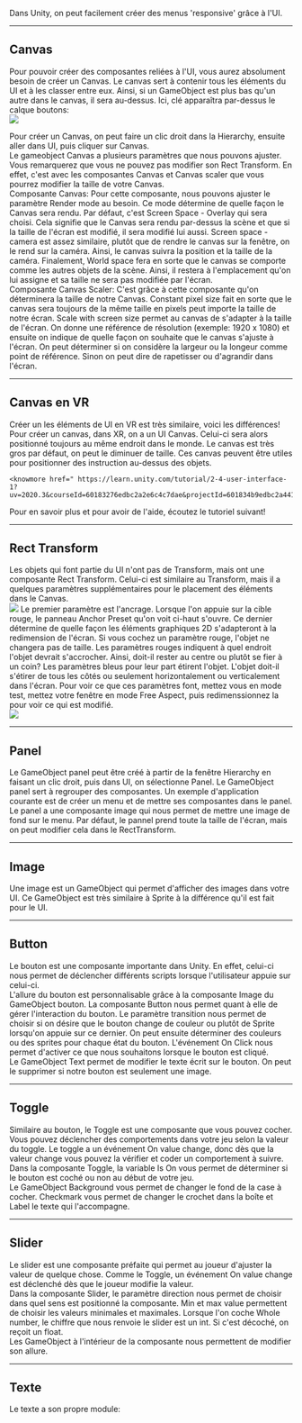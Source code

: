 

Dans Unity, on peut facilement créer des menus 'responsive' grâce à l'UI.   


***  

## Canvas
Pour pouvoir créer des composantes reliées à l'UI, vous aurez absolument besoin de créer un Canvas. Le canvas sert à contenir tous les éléments du UI et à les classer entre eux. Ainsi, si un GameObject est plus bas qu'un autre dans le canvas, il sera au-dessus. Ici, clé apparaîtra par-dessus le calque boutons:   
<img src="images/ui.jpg">
   
Pour créer un Canvas, on peut faire un clic droit dans la Hierarchy, ensuite aller dans UI, puis cliquer sur Canvas.   
Le gameobject Canvas a plusieurs paramètres que nous pouvons ajuster. Vous remarquerez que vous ne pouvez pas modifier son Rect Transform. En effet, c'est avec les composantes Canvas et Canvas scaler que vous pourrez modifier la taille de votre Canvas.   
Composante Canvas: Pour cette composante, nous pouvons ajuster le paramètre Render mode au besoin. Ce mode détermine de quelle façon le Canvas sera rendu. Par défaut, c'est Screen Space - Overlay qui sera choisi. Cela signifie que le Canvas sera rendu par-dessus la scène et que si la taille de l'écran est modifié, il sera modifié lui aussi. Screen space - camera est assez similaire, plutôt que de rendre le canvas sur la fenêtre, on le rend sur la caméra. Ainsi, le canvas suivra la position et la taille de la caméra. Finalement, World space fera en sorte que le canvas se comporte comme les autres objets de la scène. Ainsi, il restera à l'emplacement qu'on lui assigne et sa taille ne sera pas modifiée par l'écran.   
Composante Canvas Scaler: C'est grâce à cette composante qu'on déterminera la taille de notre Canvas. Constant pixel size fait en sorte que le canvas sera toujours de la même taille en pixels peut importe la taille de notre écran. Scale with screen size permet au canvas de s'adapter à la taille de l'écran. On donne une référence de résolution (exemple: 1920 x 1080) et ensuite on indique de quelle façon on souhaite que le canvas s'ajuste à l'écran. On peut déterminer si on considère la largeur ou la longeur comme point de référence. Sinon on peut dire de rapetisser ou d'agrandir dans l'écran.     


***  

## Canvas en VR
Créer un les éléments de UI en VR est très similaire, voici les différences!   
Pour créer un canvas, dans XR, on a un UI Canvas. Celui-ci sera alors positionné toujours au même endroit dans le monde. Le canvas est très gros par défaut, on peut le diminuer de taille. Ces canvas peuvent être utiles pour positionner des instruction au-dessus des objets.   

<youtube src="rR4dcvoYjOE"></youtube>

    <knowmore href=" https://learn.unity.com/tutorial/2-4-user-interface-1?uv=2020.3&courseId=60183276edbc2a2e6c4c7dae&projectId=601834b9edbc2a4418546660#">
   Pour en savoir plus et pour avoir de l'aide, écoutez le tutoriel suivant!
</knowmore>
   

***  
## Rect Transform
Les objets qui font partie du UI n'ont pas de Transform, mais ont une composante Rect Transform. Celui-ci est similaire au Transform, mais il a quelques paramètres supplémentaires pour le placement des éléments dans le Canvas.   
<img src="images/rect.jpg">
Le premier paramètre est l'ancrage. Lorsque l'on appuie sur la cible rouge, le panneau Anchor Preset qu'on voit ci-haut s'ouvre. Ce dernier détermine de quelle façon les éléments graphiques 2D s'adapteront à la redimension de l'écran. Si vous cochez un paramètre rouge, l'objet ne changera pas de taille. Les paramètres rouges indiquent à quel endroit l'objet devrait s'accrocher. Ainsi, doit-il rester au centre ou plutôt se fier à un coin? Les paramètres bleus pour leur part étirent l'objet. L'objet doit-il s'étirer de tous les côtés ou seulement horizontalement ou verticalement dans l'écran. Pour voir ce que ces paramètres font, mettez vous en mode test, mettez votre fenêtre en mode Free Aspect, puis redimenssionnez la pour voir ce qui est modifié.   
<img src="images/free.jpg">
***  

## Panel
Le GameObject panel peut être créé à partir de la fenêtre Hierarchy en faisant un clic droit, puis dans UI, on sélectionne Panel. Le GameObject panel sert à regrouper des composantes. Un exemple d'application courante est de créer un menu et de mettre ses composantes dans le panel. Le panel a une composante image qui nous permet de mettre une image de fond sur le menu. Par défaut, le pannel prend toute la taille de l'écran, mais on peut modifier cela dans le RectTransform.   

***  

## Image
Une image est un GameObject qui permet d'afficher des images dans votre UI. Ce GameObject est très similaire à Sprite à la différence qu'il est fait pour le UI. 


***  

## Button
Le bouton est une composante importante dans Unity. En effet, celui-ci nous permet de déclencher différents scripts lorsque l'utilisateur appuie sur celui-ci.   
L'allure du bouton est personnalisable grâce à la composante Image du GameObject bouton. La composante Button nous permet quant à elle de gérer l'interaction du bouton. Le paramètre transition nous permet de choisir si on désire que le bouton change de couleur ou plutôt de Sprite lorsqu'on appuie sur ce dernier. On peut ensuite déterminer des couleurs ou des sprites pour chaque état du bouton. L'événement On Click nous permet d'activer ce que nous souhaitons lorsque le bouton est cliqué.   
Le GameObject Text permet de modifier le texte écrit sur le bouton. On peut le supprimer si notre bouton est seulement une image.   

***  

## Toggle
Similaire au bouton, le Toggle est une composante que vous pouvez cocher. Vous pouvez déclencher des comportements dans votre jeu selon la valeur du toggle. Le toggle a un événement On value change, donc dès que la valeur change vous pouvez la vérifier et coder un comportement à suivre.   
Dans la composante Toggle, la variable Is On vous permet de déterminer si le bouton est coché ou non au début de votre jeu.   
Le GameObject Background vous permet de changer le fond de la case à cocher. Checkmark vous permet de changer le crochet dans la boîte et Label le texte qui l'accompagne.   

***  

## Slider
Le slider est une composante préfaite qui permet au joueur d'ajuster la valeur de quelque chose. Comme le Toggle, un événement On value change est déclenché dès que le joueur modifie la valeur.   
Dans la composante Slider, le paramètre direction nous permet de choisir dans quel sens est positionné la composante. Min et max value permettent de choisir les valeurs minimales et maximales. Lorsque l'on coche Whole number, le chiffre que nous renvoie le slider est un int. Si c'est décoché, on reçoit un float.   
Les GameObject à l'intérieur de la composante nous permettent de modifier son allure.   

***  

## Texte
Le texte a son propre module:   
<intlink href="../font/"></intlink>